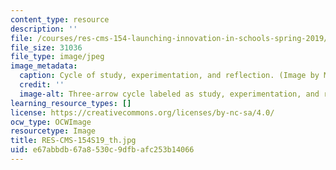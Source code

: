 ```yaml
---
content_type: resource
description: ''
file: /courses/res-cms-154-launching-innovation-in-schools-spring-2019/e67abbdb67a8530c9dfbafc253b14066_RES-CMS-154S19_th.jpg
file_size: 31036
file_type: image/jpeg
image_metadata:
  caption: Cycle of study, experimentation, and reflection. (Image by MIT OpenCourseWare.)
  credit: ''
  image-alt: Three-arrow cycle labeled as study, experimentation, and reflection.
learning_resource_types: []
license: https://creativecommons.org/licenses/by-nc-sa/4.0/
ocw_type: OCWImage
resourcetype: Image
title: RES-CMS-154S19_th.jpg
uid: e67abbdb-67a8-530c-9dfb-afc253b14066
---
```

